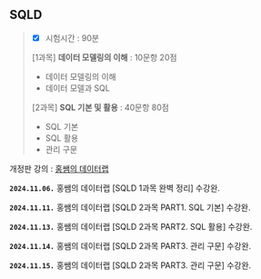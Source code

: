 ## SQLD
> - [x] 시험시간 : 90분
> 
> [1과목] **데이터 모델링의 이해** : 10문항 20점
> - 데이터 모델링의 이해
> - 데이터 모델과 SQL
>
> [2과목] **SQL 기본 및 활용** : 40문항 80점
> - SQL 기본
> - SQL 활용
> - 관리 구문


개정판 강의 : 
[홍쌤의 데이터랩](https://www.youtube.com/@hdatalab)


**`2024.11.06.`**
홍쌤의 데이터랩 [SQLD 1과목 완벽 정리] 수강완.

**`2024.11.11.`**
홍쌤의 데이터랩 [SQLD 2과목 PART1. SQL 기본] 수강완.

**`2024.11.13.`**
홍쌤의 데이터랩 [SQLD 2과목 PART2. SQL 활용] 수강완.

**`2024.11.14.`**
홍쌤의 데이터랩 [SQLD 2과목 PART3. 관리 구문] 수강완.

**`2024.11.15.`**
홍쌤의 데이터랩 [SQLD 2과목 PART3. 관리 구문] 수강완.
